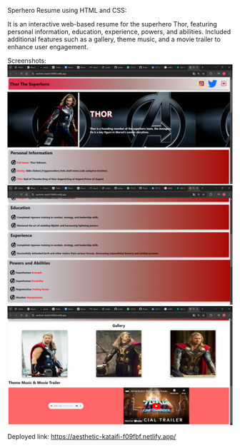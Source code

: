 Sperhero Resume using HTML and CSS:

It is an interactive web-based resume for the superhero Thor, featuring personal information, education, experience, powers, and abilities.
Included additional features such as a gallery, theme music, and a movie trailer to enhance user engagement.

Screenshots:
![](image.png)
![alt text](image-1.png)
![alt text](image-2.png)

Deployed link: https://aesthetic-kataifi-f09fbf.netlify.app/